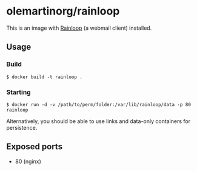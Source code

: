 # olemartinorg/rainloop

This is an image with [Rainloop](http://rainloop.net) (a webmail client) installed.

## Usage

### Build

```
$ docker build -t rainloop .
```

### Starting

```
$ docker run -d -v /path/to/perm/folder:/var/lib/rainloop/data -p 80 rainloop
```

Alternatively, you should be able to use links and data-only containers for
persistence.

## Exposed ports

* 80 (nginx)
